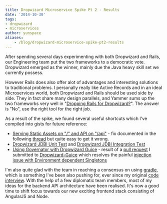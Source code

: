 ```yaml
---
title: Dropwizard Microservice Spike Pt 2 - Results
date: '2014-10-30'
tags:
- dropwizard
- microservices
author: yunspace
aliases:
	- /blog/dropwizard-microservice-spike-pt2-results
---
```

After spending several days experimenting with both Dropwizard and Rails, our Engineering team put the two frameworks to a democratic vote. Dropwizard emerged as the winner, mainly due the Java heavy skill set we currently possess.

However Rails does also offer alot of advantages and interesting solutions to traditional problems. I personally really like Active Records and in an ideal Microservices world, both Dropwizard and Rails should be used side by side. They in fact share many design parallels, and Yammer sums up the two frameworks very well in "[Dropping Rails for Dropwizard?][drop_rails]". The answer is "No", use the right tool for the right job.

As a result of the spike, we found several useful shortcuts which I've compiled into gists for future reference:

 * [Serving Static Assets on "/" and API on "/api"][dw_static] - fix documented in the following [thread][dw_static_thread] but quite easy to get it wrong.
 * [Dropwizard JDBI Unit Test][jdbi_unit] and [Dropwizard JDBI Integration Test][jdbi_integration]
 * [Using Governator with Dropwizard Guice][dw_governator] - result of a [pull request][pull_request_39] I submitted to [Dropwizard-Guice][dropwizard-guice] which resolves the painful [injection issue with Environment dependent Singletons][issue_19]

I'm also quite glad with the team in reaching a consensus on using [gradle][gradle], which is something I've been also pushing for, ever since my original [code interview][code_interview]. With the help of a few diplomatic team members, most of my ideas for the backend API architecture have been realised. It's now a good time to shift focus towards our new exciting frontend stack consisting of AngularJS and Node.

[apmasphere]: 		http://team.apmasphere.com/
[gradle]:			http://www.gradle.org/
[drop_rails]:		https://speakerdeck.com/bmorton/dropping-rails-for-dropwizard-from-abril-pro-ruby-2014
[dw_static]:		https://gist.github.com/yunspace/280817bd58dff7d8e4b8
[dw_static_thread]:	https://groups.google.com/forum/#!topic/dropwizard-user/UaVcAYm0VlQ
[jdbi_integration]: https://gist.github.com/yunspace/b50b5b89bc1bad1fa556
[jdbi_unit]:		https://gist.github.com/yunspace/9a50e11dbd8661271220
[dw_governator]:	https://gist.github.com/yunspace/cbdb80ddca1403b55833
[dropwizard-guice]: https://github.com/HubSpot/dropwizard-guice/
[pull_request_39]:	https://github.com/HubSpot/dropwizard-guice/pull/39
[issue_19]:			https://github.com/HubSpot/dropwizard-guice/issues/19
[code_interview]:	https://slides.com/yunzhilin/dropwizard-mongodb/
